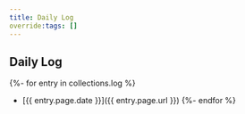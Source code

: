 ```yaml
---
title: Daily Log
override:tags: []
---
```


## Daily Log

{%- for entry in collections.log %}
* [{{ entry.page.date }}]({{ entry.page.url }})
{%- endfor %}
